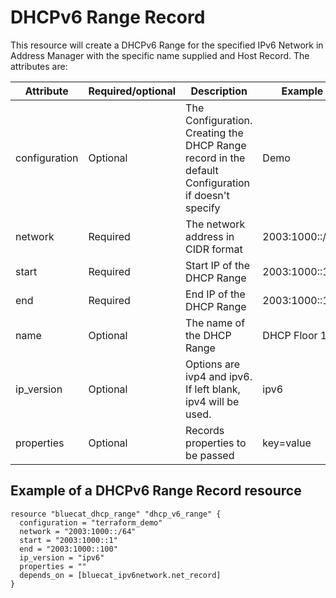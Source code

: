 # DHCPv6 Range Record
This resource will create a DHCPv6 Range for the specified IPv6 Network in Address Manager with the specific name supplied and Host Record. The attributes are:

| Attribute | Required/optional | Description | Example        |
| --- | --- | --- |----------------|
| configuration | Optional | The Configuration. Creating the DHCP Range record in the default Configuration if doesn't specify | Demo           |
| network | Required |  The network address in CIDR format | 2003:1000::/64 |
| start | Required | Start IP of the DHCP Range | 2003:1000::1   |
| end | Required | End IP of the DHCP Range | 2003:1000::100 |
| name          | Optional | The name of the DHCP Range | DHCP Floor 1   |
| ip_version    | Optional | Options are ivp4 and ipv6. If left blank, ipv4 will be used. | ipv6           |
| properties | Optional | Records properties to be passed | key=value      |


## Example of a DHCPv6 Range Record resource

    resource "bluecat_dhcp_range" "dhcp_v6_range" {
      configuration = "terraform_demo"
      network = "2003:1000::/64"
      start = "2003:1000::1"
      end = "2003:1000::100"
      ip_version = "ipv6"
      properties = ""
      depends_on = [bluecat_ipv6network.net_record]
    }
